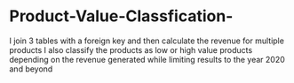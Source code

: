 # Product-Value-Classfication-
I join 3  tables with a foreign key and then calculate the revenue for multiple products 
I also classify the products as low or high value products depending on the revenue generated while limiting results to the year 2020 and beyond 

